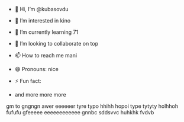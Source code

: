 - 👋 Hi, I’m @kubasovdu
- 👀 I’m interested in kino
- 🌱 I’m currently learning 71
- 💞️ I’m looking to collaborate on top
- 📫 How to reach me mani
- 😄 Pronouns: nice
- ⚡ Fun fact:

- and more more more

<!---
kubasovdu/kubasovdu is a ✨ special ✨ repository because its `README.md` (this file) appears on your GitHub profile.
You can click the Preview link to take a look at your changes.
--->
gm
to
gngngn
awer
eeeeeer
tyre
typo
hhihh
hopoi
type
tytyty
holhhoh
fufufu
gfeeeee
eeeeeeeeeeee
gnnbc
sddsvvc
huhkhk
fvdvb
